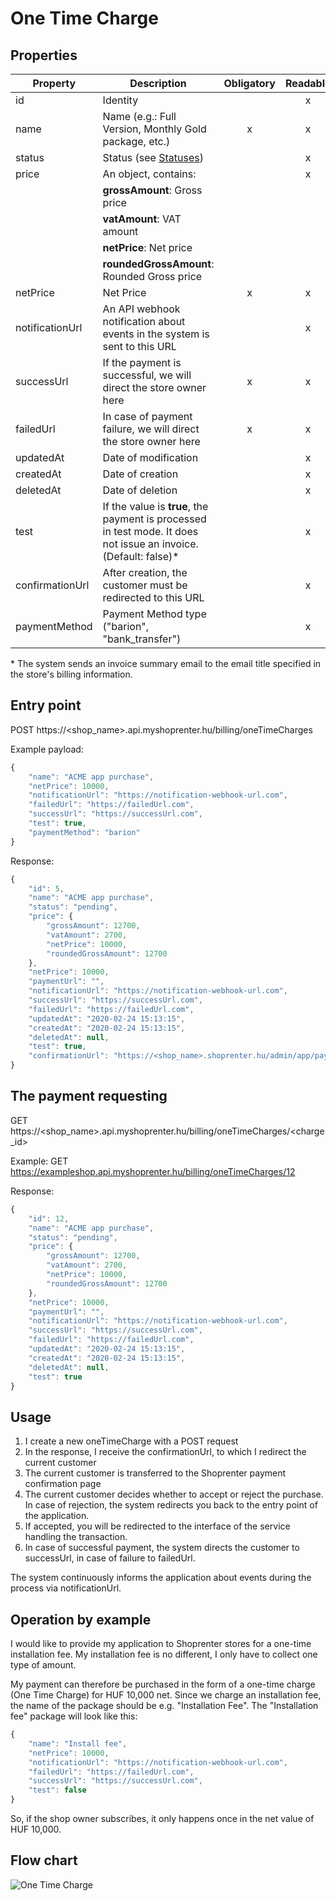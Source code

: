 # One Time Charge

## Properties

| Property        | Description                                                                                                      |Obligatory       | Readable |
|-----------------|------------------------------------------------------------------------------------------------------------------|:-------------:|:--------:|
| id              | Identity                                                                                                         |               |    x     |
| name            | Name (e.g.: Full Version, Monthly Gold package, etc.)                                                            |       x       |    x     |
| status          | Status (see [Statuses](../docs/statuses.md))                                                                     |               |    x     |
| price           | An object, contains:                                                                                             |               |    x     |
|                 | **grossAmount**: Gross price                                                                                     |               |          |
|                 | **vatAmount**: VAT amount                                                                                        |               |          |
|                 | **netPrice**: Net price                                                                                          |               |          |
|                 | **roundedGrossAmount**: Rounded Gross price                                                                      |               |          |
| netPrice        | Net Price                                                                                                        |       x       |    x     |
| notificationUrl | An API webhook notification about events in the system is sent to this URL                                       |               |    x     |
| successUrl      | If the payment is successful, we will direct the store owner here                                                |       x       |    x     |
| failedUrl       | In case of payment failure, we will direct the store owner here                                                  |       x       |    x     |
| updatedAt       | Date of modification                                                                                             |               |    x     |
| createdAt       | Date of creation                                                                                                 |               |    x     |
| deletedAt       | Date of deletion                                                                                                 |               |    x     |
| test            | If the value is **true**, the payment is processed in test mode. It does not issue an invoice. (Default: false)* |               |    x     |
| confirmationUrl | After creation, the customer must be redirected to this URL                                                      |               |    x     |
| paymentMethod   | Payment Method type ("barion", "bank_transfer")                                                                  |               |    x     |

\* The system sends an invoice summary email to the email title specified in the store's billing information.

## Entry point

POST https://<shop_name>.api.myshoprenter.hu/billing/oneTimeCharges

Example payload:

```javascript
{
    "name": "ACME app purchase",
    "netPrice": 10000,
    "notificationUrl": "https://notification-webhook-url.com",
    "failedUrl": "https://failedUrl.com",
    "successUrl": "https://successUrl.com",
    "test": true,
    "paymentMethod": "barion"
}
```

Response:

```javascript
{
    "id": 5,
    "name": "ACME app purchase",
    "status": "pending",
    "price": {
        "grossAmount": 12700,
        "vatAmount": 2700,
        "netPrice": 10000,
        "roundedGrossAmount": 12700
    },
    "netPrice": 10000,
    "paymentUrl": "",
    "notificationUrl": "https://notification-webhook-url.com",
    "successUrl": "https://successUrl.com",
    "failedUrl": "https://failedUrl.com",
    "updatedAt": "2020-02-24 15:13:15",
    "createdAt": "2020-02-24 15:13:15",
    "deletedAt": null,
    "test": true,
    "confirmationUrl": "https://<shop_name>.shoprenter.hu/admin/app/payment/onetime/5"
}
```

## The payment requesting

GET https://<shop_name>.api.myshoprenter.hu/billing/oneTimeCharges/<charge_id>

Example:
GET https://exampleshop.api.myshoprenter.hu/billing/oneTimeCharges/12

Response:

```javascript
{
    "id": 12,
    "name": "ACME app purchase",
    "status": "pending",
    "price": {
        "grossAmount": 12700,
        "vatAmount": 2700,
        "netPrice": 10000,
        "roundedGrossAmount": 12700
    },
    "netPrice": 10000,
    "paymentUrl": "",
    "notificationUrl": "https://notification-webhook-url.com",
    "successUrl": "https://successUrl.com",
    "failedUrl": "https://failedUrl.com",
    "updatedAt": "2020-02-24 15:13:15",
    "createdAt": "2020-02-24 15:13:15",
    "deletedAt": null,
    "test": true
}
```

## Usage
1. I create a new oneTimeCharge with a POST request
2. In the response, I receive the confirmationUrl, to which I redirect the current customer
3. The current customer is transferred to the Shoprenter payment confirmation page
4. The current customer decides whether to accept or reject the purchase. In case of rejection, the system redirects you back to the entry point of the application.
5. If accepted, you will be redirected to the interface of the service handling the transaction.
6. In case of successful payment, the system directs the customer to successUrl, in case of failure to failedUrl.

The system continuously informs the application about events during the process
via notificationUrl.

## Operation by example
I would like to provide my application to Shoprenter stores for a one-time installation fee. My installation fee is no different, I only have to collect one type of amount.

My payment can therefore be purchased in the form of a one-time charge (One Time Charge) for HUF 10,000 net. Since we charge an installation fee, the name of the package should be e.g. "Installation Fee".
The "Installation fee" package will look like this:

```javascript
{
    "name": "Install fee",
    "netPrice": 10000,
    "notificationUrl": "https://notification-webhook-url.com",
    "failedUrl": "https://failedUrl.com",
    "successUrl": "https://successUrl.com",
    "test": false
}
```

So, if the shop owner subscribes, it only happens once in the net value of HUF 10,000.

## Flow chart

![One Time Charge](../image/one-time-charge-flow.png)

